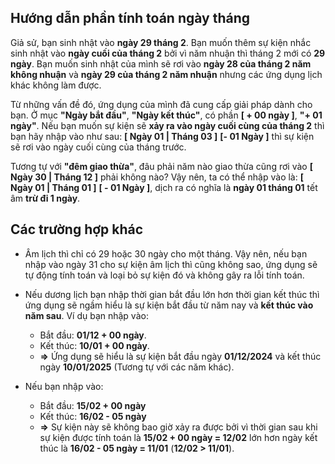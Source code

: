 ## Hướng dẫn phần tính toán ngày tháng

Giả sử, bạn sinh nhật vào __ngày 29 tháng 2__. Bạn muốn thêm sự kiện nhắc sinh nhật vào __ngày cuối của tháng 2__ bởi vì năm nhuận thì tháng 2 mới có __29 ngày__. Bạn muốn sinh nhật của mình sẽ rơi vào __ngày 28 của tháng 2 năm không nhuận__ và __ngày 29 của tháng 2 năm nhuận__ nhưng các ứng dụng lịch khác không làm được.

Từ những vấn đề đó, ứng dụng của mình đã cung cấp giải pháp dành cho bạn. Ở mục __"Ngày bắt đầu"__, __"Ngày kết thúc"__, có phần __[ + 00 ngày ]__, __"+ 01 ngày"__. Nếu bạn muốn sự kiện sẽ __xảy ra vào ngày cuối cùng của tháng 2__ thì bạn hãy nhập vào như sau: __[ Ngày 01 | Tháng 03 ]__ __[- 01 Ngày ]__ thì sự kiện sẽ rơi vào ngày cuối cùng của tháng trước.

Tương tự với __"đêm giao thừa"__, đâu phải năm nào giao thừa cũng rơi vào __[ Ngày 30 | Tháng 12 ]__ phải không nào? Vậy nên, ta có thể nhập vào là: __[ Ngày 01 | Tháng 01 ]__  __[ - 01 Ngày ]__, dịch ra có nghĩa là __ngày 01 tháng 01__ tết âm __trừ đi 1 ngày__.

## Các trường hợp khác

- Âm lịch thì chỉ có 29 hoặc 30 ngày cho một tháng. Vậy nên, nếu bạn nhập vào ngày 31 cho sự kiện âm lịch thì cũng không sao, ứng dụng sẽ tự động tính toán và loại bỏ sự kiện đó và không gây ra lỗi tính toán.

- Nếu dương lịch bạn nhập thời gian bắt đầu lớn hơn thời gian kết thúc thì ứng dụng sẽ ngầm hiểu là sự kiện bắt đầu từ năm nay và __kết thúc vào năm sau__. Ví dụ bạn nhập vào:
  - Bắt đầu:  __01/12 + 00 ngày__.
  - Kết thúc: __10/01 + 00 ngày__.
  - __=>__ Ứng dụng sẽ hiểu là sự kiện bắt đầu ngày __01/12/2024__ và kết thúc ngày __10/01/2025__ (Tương tự với các năm khác).

- Nếu bạn nhập vào:
  - Bắt đầu: __15/02 + 00 ngày__
  - Kết thúc: __16/02 - 05 ngày__
  - __=>__ Sự kiện này sẽ không bao giờ xảy ra được bởi vì thời gian sau khi sự kiện được tính toán là __15/02 + 00 ngày = 12/02__ lớn hơn ngày kết thúc là __16/02 - 05 ngày = 11/01__ (__12/02 > 11/01__).

  